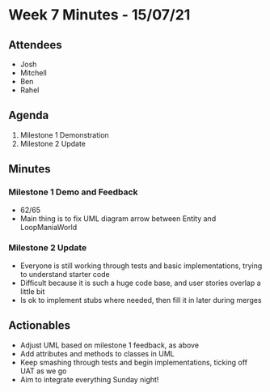 # Week 7 Minutes - 15/07/21

## Attendees
- Josh
- Mitchell
- Ben
- Rahel

## Agenda
1. Milestone 1 Demonstration
2. Milestone 2 Update

## Minutes
### Milestone 1 Demo and Feedback
- 62/65
- Main thing is to fix UML diagram arrow between Entity and LoopManiaWorld

### Milestone 2 Update
- Everyone is still working through tests and basic implementations, trying to understand starter code
- Difficult because it is such a huge code base, and user stories overlap a little bit
- Is ok to implement stubs where needed, then fill it in later during merges

## Actionables
- Adjust UML based on milestone 1 feedback, as above
- Add attributes and methods to classes in UML
- Keep smashing through tests and begin implementations, ticking off UAT as we go
- Aim to integrate everything Sunday night!
